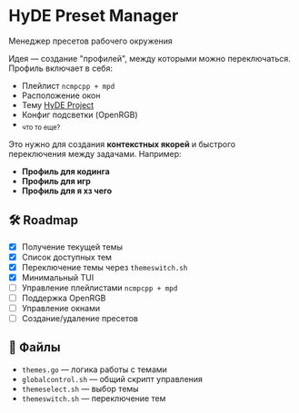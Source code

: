 # HyDE Preset Manager

Менеджер пресетов рабочего окружения

Идея — создание "профилей", между которыми можно переключаться.  
Профиль включает в себя:  
- Плейлист `ncmpcpp + mpd`  
- Расположение окон  
- Тему [HyDE Project](https://github.com/HyDE-Project/HyDE)  
- Конфиг подсветки (OpenRGB)  
- <sub>что то еще?</sub>

Это нужно для создания **контекстных якорей** и быстрого переключения между задачами. Например:  
- **Профиль для кодинга**  
- **Профиль для игр**  
- **Профиль для я хз чего** 

## 🛠️ Roadmap
- [x] Получение текущей темы  
- [x] Список доступных тем  
- [x] Переключение темы через `themeswitch.sh`
- [x] Минимальный TUI 
- [ ] Управление плейлистами `ncmpcpp + mpd`  
- [ ] Поддержка OpenRGB  
- [ ] Управление окнами  
- [ ] Создание/удаление пресетов  

## 📂 Файлы
- `themes.go` — логика работы с темами  
- `globalcontrol.sh` — общий скрипт управления  
- `themeselect.sh` — выбор темы  
- `themeswitch.sh` — переключение тем  
